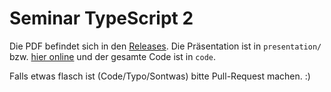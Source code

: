 # Seminar TypeScript 2
Die PDF befindet sich in den [Releases](https://github.com/nikeee/typescript2-seminar-de/releases). Die Präsentation ist in `presentation/` bzw. [hier online](https://nikeee.github.io/typescript2-seminar-de/presentation) und der gesamte Code ist in `code`.

Falls etwas flasch ist (Code/Typo/Sontwas) bitte Pull-Request machen. :)
